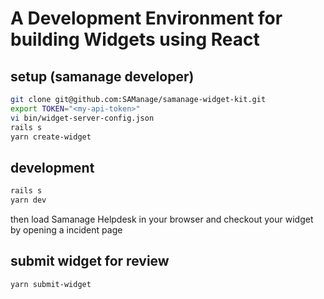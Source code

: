 # A Development Environment for building Widgets using React

## setup (samanage developer)
```sh
git clone git@github.com:SAManage/samanage-widget-kit.git
export TOKEN="<my-api-token>"
vi bin/widget-server-config.json
rails s
yarn create-widget
```

## development
```sh
rails s
yarn dev
```

then load Samanage Helpdesk in your browser and checkout your widget by opening a incident page

## submit widget for review
```sh
yarn submit-widget
```
